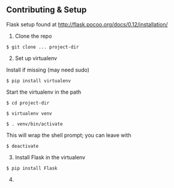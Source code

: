 ## Contributing & Setup

Flask setup found at http://flask.pocoo.org/docs/0.12/installation/


1. Clone the repo

```
$ git clone ... project-dir
```
2. Set up virtualenv

Install if missing (may need sudo)

```
$ pip install virtualenv
```

Start the virtualenv in the path

```
$ cd project-dir

$ virtualenv venv

$ . venv/bin/activate
```

This will wrap the shell prompt; you can leave with

```
$ deactivate
```

3. Install Flask in the virtualenv

```
$ pip install Flask
```

4. 
